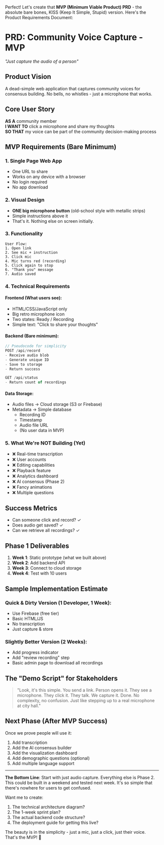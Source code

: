 Perfect! Let's create that **MVP (Minimum Viable Product) PRD** - the absolute bare bones, KISS (Keep It Simple, Stupid) version. Here's the Product Requirements Document:

# PRD: Community Voice Capture - MVP
*"Just capture the audio of a person"*

## Product Vision
A dead-simple web application that captures community voices for consensus building. No bells, no whistles - just a microphone that works.

## Core User Story
**AS A** community member  
**I WANT TO** click a microphone and share my thoughts  
**SO THAT** my voice can be part of the community decision-making process

## MVP Requirements (Bare Minimum)

### 1. **Single Page Web App**
- One URL to share
- Works on any device with a browser
- No login required
- No app download

### 2. **Visual Design**
- **ONE big microphone button** (old-school style with metallic strips)
- Simple instructions above it
- That's it. Nothing else on screen initially.

### 3. **Functionality**
```
User Flow:
1. Open link
2. See mic + instruction
3. Click mic
4. Mic turns red (recording)
5. Click again to stop
6. "Thank you" message
7. Audio saved
```

### 4. **Technical Requirements**

#### Frontend (What users see):
- HTML/CSS/JavaScript only
- Big retro microphone icon
- Two states: Ready / Recording
- Simple text: "Click to share your thoughts"

#### Backend (Bare minimum):
```javascript
// Pseudocode for simplicity
POST /api/record
- Receive audio blob
- Generate unique ID
- Save to storage
- Return success

GET /api/status
- Return count of recordings
```

#### Data Storage:
- Audio files → Cloud storage (S3 or Firebase)
- Metadata → Simple database
  - Recording ID
  - Timestamp
  - Audio file URL
  - (No user data in MVP)

### 5. **What We're NOT Building (Yet)**
- ❌ Real-time transcription
- ❌ User accounts
- ❌ Editing capabilities
- ❌ Playback feature
- ❌ Analytics dashboard
- ❌ AI consensus (Phase 2)
- ❌ Fancy animations
- ❌ Multiple questions

## Success Metrics
- Can someone click and record? ✓
- Does audio get saved? ✓
- Can we retrieve all recordings? ✓

## Phase 1 Deliverables
1. **Week 1**: Static prototype (what we built above)
2. **Week 2**: Add backend API
3. **Week 3**: Connect to cloud storage
4. **Week 4**: Test with 10 users

## Sample Implementation Estimate

### Quick & Dirty Version (1 Developer, 1 Week):
- Use Firebase (free tier)
- Basic HTML/JS
- No transcription
- Just capture & store

### Slightly Better Version (2 Weeks):
- Add progress indicator
- Add "review recording" step
- Basic admin page to download all recordings

## The "Demo Script" for Stakeholders

> "Look, it's this simple. You send a link. Person opens it. They see a microphone. They click it. They talk. We capture it. Done. No complexity, no confusion. Just like stepping up to a real microphone at city hall."

## Next Phase (After MVP Success)
Once we prove people will use it:
1. Add transcription
2. Add the AI consensus builder
3. Add the visualization dashboard
4. Add demographic questions (optional)
5. Add multiple language support

---

**The Bottom Line**: Start with just audio capture. Everything else is Phase 2. This could be built in a weekend and tested next week. It's so simple that there's nowhere for users to get confused.

Want me to create:
1. The technical architecture diagram?
2. The 1-week sprint plan?
3. The actual backend code structure?
4. The deployment guide for getting this live?

The beauty is in the simplicity - just a mic, just a click, just their voice. That's the MVP! 🎤